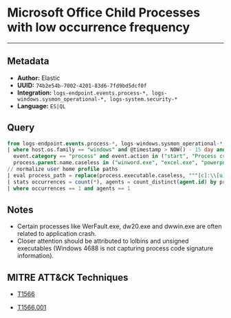 # Microsoft Office Child Processes with low occurrence frequency

---

## Metadata

- **Author:** Elastic
- **UUID:** `74b2e54b-7002-4201-83d6-7fd9bd5dcf0f`
- **Integration:** `logs-endpoint.events.process-*, logs-windows.sysmon_operational-*, logs-system.security-*`
- **Language:** `ES|QL`

## Query

```sql
from logs-endpoint.events.process-*, logs-windows.sysmon_operational-*, logs-system.security-*
| where host.os.family == "windows" and @timestamp > NOW() - 15 day and 
  event.category == "process" and event.action in ("start", "Process creation", "created-process") and 
  process.parent.name.caseless in ("winword.exe", "excel.exe", "powerpnt.exe") and not starts_with(process.executable, "C:\\Program Files")
// normalize user home profile paths
| eval process_path = replace(process.executable.caseless, """[c]:\\[u][s][e][r][s]\\[a-zA-Z0-9\.\-\_\$]+\\""", "c:\\\\users\\\\user\\\\")
| stats occurrences = count(*), agents = count_distinct(agent.id) by process_path, process.parent.name 
| where occurrences == 1 and agents == 1
```

## Notes

- Certain processes like WerFault.exe, dw20.exe and dwwin.exe are often related to application crash.
- Closer attention should be attributed to lolbins and unsigned executables (Windows 4688 is not capturing process code signature information).
## MITRE ATT&CK Techniques

- [T1566](https://attack.mitre.org/techniques//T1566)

- [T1566.001](https://attack.mitre.org/techniques//T1566/001)
